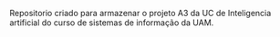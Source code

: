 Repositorio criado para armazenar o projeto A3 da UC de Inteligencia artificial do curso de sistemas de informação da UAM.